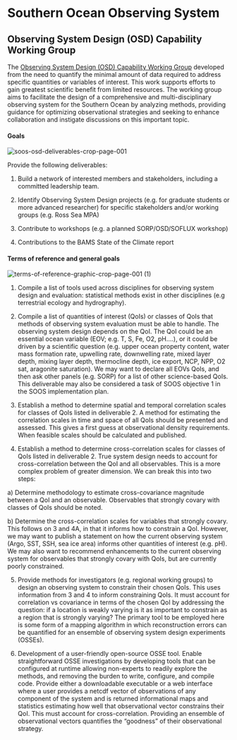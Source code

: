 # Southern Ocean Observing System

## Observing System Design (OSD) Capability Working Group

The [Observing System Design (OSD) Capability Working Group](https://www.soos.aq/activities/cwg/osd) developed from the need to quantify the minimal amount of data required to address specific quantities or variables of interest. This work supports efforts to gain greatest scientific benefit from limited resources. The working group  aims to facilitate the design of a comprehensive and multi-disciplinary observing system for the Southern Ocean by analyzing methods, providing guidance for optimizing observational strategies and seeking to enhance collaboration and instigate discussions on this important topic. 


#### Goals

![soos-osd-deliverables-crop-page-001](https://user-images.githubusercontent.com/11757453/188604556-fdeec0c2-50f9-48ca-b4c5-039f18999621.jpg)

Provide the following deliverables: 

1. Build a network of interested members and stakeholders, including a committed  leadership team.

2. Identify Observing System Design projects (e.g. for graduate students or more  advanced researcher) for specific stakeholders and/or working groups (e.g. Ross Sea MPA)

3. Contribute to workshops (e.g. a planned SORP/OSD/SOFLUX workshop)

4. Contributions to the BAMS State of the Climate report


#### Terms of reference and general goals

![terms-of-reference-graphic-crop-page-001 (1)](https://user-images.githubusercontent.com/11757453/188602631-eb8b39df-c1af-4c64-83bc-55d6b9572837.jpg)

1. Compile a list of tools used across disciplines for observing system design and evaluation: statistical methods exist in other disciplines (e.g terrestrial ecology and hydrography).

2. Compile a list of quantities of interest (QoIs) or classes of QoIs that methods of observing system evaluation must be able to handle. The observing system design depends on the QoI. The QoI could be an essential ocean variable (EOV; e.g. T, S, Fe, O2, pH….), or it could be driven by a scientific question (e.g. upper ocean property content, water mass formation rate, upwelling rate, downwelling rate, mixed layer depth, mixing layer depth, thermocline depth, ice export, NCP, NPP, O2 sat, aragonite saturation). We may want to declare all EOVs QoIs, and then ask other panels (e.g. SORP) for a list of other science-based QoIs. This deliverable may also be considered a task of SOOS objective 1 in the SOOS implementation plan.

3. Establish a method to determine spatial and temporal correlation scales for classes of QoIs listed in deliverable 2. A method for estimating the correlation scales in time and space of all QoIs should be presented and assessed. This gives a first guess at observational density requirements. When feasible scales should be calculated and published.

4. Establish a method to determine cross-correlation scales for classes of QoIs listed in deliverable 2. True system design needs to account for cross-correlation between the QoI and all observables. This is a more complex problem of greater dimension. We can break this into two steps:

a) Determine methodology to estimate cross-covariance magnitude between a QoI and an observable. Observables that strongly covary with classes of QoIs should be noted.

b) Determine the cross-correlation scales for variables that strongly covary. This follows on 3 and 4A, in that it informs how to constrain a QoI. However, we may want to publish a statement on how the current observing system (Argo, SST, SSH, sea ice area) informs other quantities of interest (e.g. pH). We may also want to recommend enhancements to the current observing system for observables that strongly covary with QoIs, but are currently poorly constrained.

5. Provide methods for investigators (e.g. regional working groups) to design an observing system to constrain their chosen QoIs. This uses information from 3 and 4 to inform constraining QoIs. It must account for correlation vs covariance in terms of the chosen QoI by addressing the question: if a location is weakly varying is it as important to constrain as a region that is strongly varying? The primary tool to be employed here is some form of a mapping algorithm in which reconstruction errors can be quantified for an ensemble of observing system design experiments (OSSEs).

6. Development of a user-friendly open-source OSSE tool. Enable straightforward OSSE investigations by developing tools that can be configured at runtime allowing non-experts to readily explore the methods, and removing the burden to write, configure, and compile code. Provide either a downloadable executable or a web interface where a user provides a netcdf vector of observations of any component of the system and is returned informational maps and statistics estimating how well that observational vector constrains their QoI. This must account for cross-correlation. Providing an ensemble of observational vectors quantifies the “goodness” of their observational strategy.
